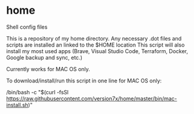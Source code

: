 # home
Shell config files

This is a repository of my home directory. Any necessary .dot files and scripts are installed an linked to the $HOME location
This script will also install my most used apps (Brave, Visual Studio Code, Terraform, Docker, Google backup and sync, etc.)

Currently works for MAC OS only.

To download/install/run this script in one line for MAC OS only:

/bin/bash -c "$(curl -fsSl https://raw.githubusercontent.com/version7x/home/master/bin/mac-install.sh)"
